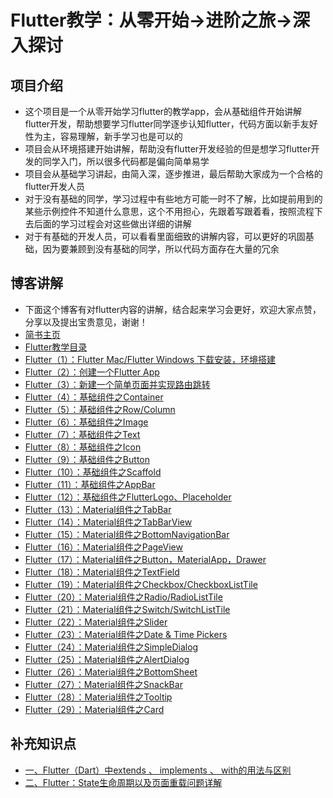 # Flutter教学：从零开始->进阶之旅->深入探讨
## 项目介绍
- 这个项目是一个从零开始学习flutter的教学app，会从基础组件开始讲解flutter开发，帮助想要学习flutter同学逐步认知flutter，代码方面以新手友好性为主，容易理解，新手学习也是可以的
- 项目会从环境搭建开始讲解，帮助没有flutter开发经验的但是想学习flutter开发的同学入门，所以很多代码都是偏向简单易学
- 项目会从基础学习讲起，由简入深，逐步推进，最后帮助大家成为一个合格的flutter开发人员
- 对于没有基础的同学，学习过程中有些地方可能一时不了解，比如提前用到的某些示例控件不知道什么意思，这个不用担心，先跟着写跟着看，按照流程下去后面的学习过程会对这些做出详细的讲解
- 对于有基础的开发人员，可以看看里面细致的讲解内容，可以更好的巩固基础，因为要兼顾到没有基础的同学，所以代码方面存在大量的冗余

## 博客讲解
- 下面这个博客有对flutter内容的讲解，结合起来学习会更好，欢迎大家点赞，分享以及提出宝贵意见，谢谢！
- [简书主页](https://www.jianshu.com/u/9ff9ec9f18f5)
- [Flutter教学目录](https://www.jianshu.com/p/3320350b3814)
- [Flutter（1）：Flutter Mac/Flutter Windows 下载安装，环境搭建](https://www.jianshu.com/p/c8507302ab09)
- [Flutter（2）：创建一个Flutter App](https://www.jianshu.com/p/d5517fcf2dae)
- [Flutter（3）：新建一个简单页面并实现路由跳转](https://www.jianshu.com/p/dd558b2601a3)
- [Flutter（4）：基础组件之Container](https://www.jianshu.com/p/2b775096a522)
- [Flutter（5）：基础组件之Row/Column](https://www.jianshu.com/p/c140cb0e790f)
- [Flutter（6）：基础组件之Image](https://www.jianshu.com/p/1a6926e1cad2)
- [Flutter（7）：基础组件之Text](https://www.jianshu.com/p/7a5d743d1470)
- [Flutter（8）：基础组件之Icon](https://www.jianshu.com/p/51e7653c1ba9)
- [Flutter（9）：基础组件之Button](https://www.jianshu.com/p/89b6d825fc79)
- [Flutter（10）：基础组件之Scaffold](https://www.jianshu.com/p/82d19ba3947a)
- [Flutter（11）：基础组件之AppBar](https://www.jianshu.com/p/7ed0316aa92f)
- [Flutter（12）：基础组件之FlutterLogo、Placeholder](https://www.jianshu.com/p/beaa5741423e)
- [Flutter（13）：Material组件之TabBar](https://www.jianshu.com/p/40a24104fa55)
- [Flutter（14）：Material组件之TabBarView](https://www.jianshu.com/p/52bacff37d78)
- [Flutter（15）：Material组件之BottomNavigationBar](https://www.jianshu.com/p/22d8974c5e04)
- [Flutter（16）：Material组件之PageView](https://www.jianshu.com/p/36373652ea78)
- [Flutter（17）：Material组件之Button，MaterialApp，Drawer](https://www.jianshu.com/p/6dd0c9dfb8d3)
- [Flutter（18）：Material组件之TextField](https://www.jianshu.com/p/554ecec4933b)
- [Flutter（19）：Material组件之Checkbox/CheckboxListTile](https://www.jianshu.com/p/b41819b51438)
- [Flutter（20）：Material组件之Radio/RadioListTile](https://www.jianshu.com/p/895d6dcf2437)
- [Flutter（21）：Material组件之Switch/SwitchListTile](https://www.jianshu.com/p/6723509d5abd)
- [Flutter（22）：Material组件之Slider](https://www.jianshu.com/p/22333c0b9eb4)
- [Flutter（23）：Material组件之Date & Time Pickers](https://www.jianshu.com/p/4fc9e11a4793)
- [Flutter（24）：Material组件之SimpleDialog](https://www.jianshu.com/p/925eb73d1752)
- [Flutter（25）：Material组件之AlertDialog](https://www.jianshu.com/p/855bc5c56a5e)
- [Flutter（26）：Material组件之BottomSheet](https://www.jianshu.com/p/9cab2151ee05)
- [Flutter（27）：Material组件之SnackBar](https://www.jianshu.com/p/1ad73983b7d9)
- [Flutter（28）：Material组件之Tooltip](https://www.jianshu.com/p/a0385bd4953c)
- [Flutter（29）：Material组件之Card](https://www.jianshu.com/p/51dc71ed4e4f)

## 补充知识点
- [一、Flutter（Dart）中extends 、 implements 、 with的用法与区别](https://www.jianshu.com/p/04b896764f6e)
- [二、Flutter：State生命周期以及页面重载问题详解](https://www.jianshu.com/p/1d0eee77fcc0)